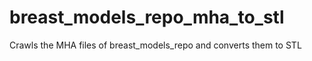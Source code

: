 # breast_models_repo_mha_to_stl
Crawls the MHA files of breast_models_repo and converts them to STL
